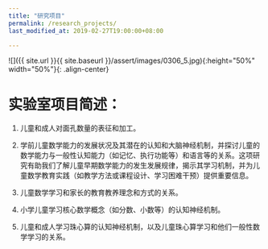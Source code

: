 ```yaml
---
title: "研究项目"
permalink: /research_projects/
last_modified_at: 2019-02-27T19:00:00+08:00

---
```


![]({{ site.url }}{{ site.baseurl }}/assert/images/0306_5.jpg){:height="50%" width="50%"}{: .align-center}

# 实验室项目简述：

1. 儿童和成人对面孔数量的表征和加工。

2. 学前儿童数学能力的发展状况及其潜在的认知和大脑神经机制，并探讨儿童的数学能力与一般性认知能力（如记忆、执行功能等）和语言等的关系。这项研究有助我们了解儿童早期数学能力的发生发展规律，揭示其学习机制，并为儿童数学教育实践（如教学方法或课程设计、学习困难干预）提供重要信息。

3. 儿童数学学习和家长的教育教养理念和方式的关系。

4. 小学儿童学习核心数学概念（如分数、小数等）的认知神经机制。

5. 儿童和成人学习珠心算的认知神经机制，以及儿童珠心算学习和他们一般性数学学习的关系。
